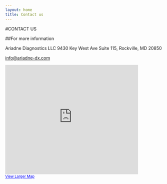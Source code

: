 ```yaml
---
layout: home
title: Contact us
---
```


#CONTACT US

##For more information

Ariadne Diagnostics LLC
9430 Key West Ave Suite 115, 
Rockville, MD 20850 

<a href="mailto:info@ariadne-dx.com">info@ariadne-dx.com</a>

<iframe width="425" height="350" frameborder="0" scrolling="no" marginheight="0" marginwidth="0" src="https://maps.google.com/maps?f=q&amp;source=s_q&amp;hl=en&amp;geocode=&amp;q=9430+Key+West+Ave+Suite+115,++Rockville,+MD+20850+&amp;aq=&amp;sll=38.804821,-77.236966&amp;sspn=2.367098,5.377808&amp;ie=UTF8&amp;hq=&amp;hnear=9430+Key+W+Ave,+Rockville,+Maryland+20850&amp;t=m&amp;ll=39.112148,-77.192602&amp;spn=0.023309,0.036478&amp;z=14&amp;output=embed"></iframe><br /><small><a href="https://maps.google.com/maps?f=q&amp;source=embed&amp;hl=en&amp;geocode=&amp;q=9430+Key+West+Ave+Suite+115,++Rockville,+MD+20850+&amp;aq=&amp;sll=38.804821,-77.236966&amp;sspn=2.367098,5.377808&amp;ie=UTF8&amp;hq=&amp;hnear=9430+Key+W+Ave,+Rockville,+Maryland+20850&amp;t=m&amp;ll=39.112148,-77.192602&amp;spn=0.023309,0.036478&amp;z=14" style="color:#0000FF;text-align:left">View Larger Map</a></small>
